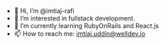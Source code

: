 - 👋 Hi, I’m @imtiaj-rafi
- 👀 I’m interested in fullstack development.
- 🌱 I’m currently learning RubyOnRails and React.js
- 📫 How to reach me: imtiaj.uddin@welldev.io

<!---
iud-wtag/iud-wtag is a ✨ special ✨ repository because its `README.md` (this file) appears on your GitHub profile.
You can click the Preview link to take a look at your changes.
--->
